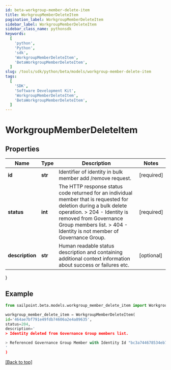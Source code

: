 ```yaml
---
id: beta-workgroup-member-delete-item
title: WorkgroupMemberDeleteItem
pagination_label: WorkgroupMemberDeleteItem
sidebar_label: WorkgroupMemberDeleteItem
sidebar_class_name: pythonsdk
keywords:
  [
    'python',
    'Python',
    'sdk',
    'WorkgroupMemberDeleteItem',
    'BetaWorkgroupMemberDeleteItem',
  ]
slug: /tools/sdk/python/beta/models/workgroup-member-delete-item
tags:
  [
    'SDK',
    'Software Development Kit',
    'WorkgroupMemberDeleteItem',
    'BetaWorkgroupMemberDeleteItem',
  ]
---
```


# WorkgroupMemberDeleteItem

## Properties

| Name | Type | Description | Notes |
| --- | --- | --- | --- |
| **id** | **str** | Identifier of identity in bulk member add /remove request. | [required] |
| **status** | **int** | The HTTP response status code returned for an individual member that is requested for deletion during a bulk delete operation. > 204 - Identity is removed from Governance Group members list. > 404 - Identity is not member of Governance Group. | [required] |
| **description** | **str** | Human readable status description and containing additional context information about success or failures etc. | [optional] |

}

## Example

```python
from sailpoint.beta.models.workgroup_member_delete_item import WorkgroupMemberDeleteItem

workgroup_member_delete_item = WorkgroupMemberDeleteItem(
id='464ae7bf791e49fdb74606a2e4a89635',
status=204,
description='
> Identity deleted from Governance Group members list.

> Referenced Governance Group Member with Identity Id "bc3a744678534eb78a8002ee2085df64" was not found.
'
)

```

[[Back to top]](#)
